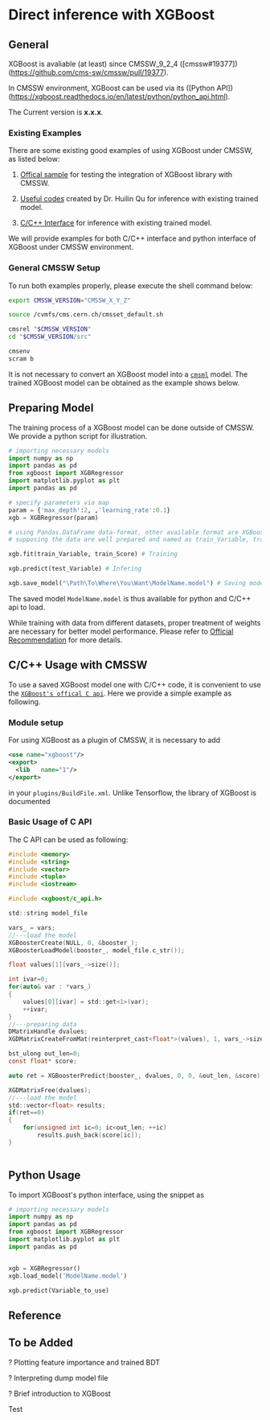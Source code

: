 # Direct inference with XGBoost

## General 
XGBoost is avaliable (at least) since CMSSW\_9\_2\_4 ([cmssw#19377])(https://github.com/cms-sw/cmssw/pull/19377).

In CMSSW environment, XGBoost can be used via its ([Python API])(https://xgboost.readthedocs.io/en/latest/python/python_api.html).

The Current version is **x.x.x**.

### Existing Examples

There are some existing good examples of using XGBoost under CMSSW, as listed below:

1. [Offical sample](https://github.com/cms-sw/cmssw/blob/6d2f66057131baacc2fcbdd203588c41c885b42c/PhysicsTools/PythonAnalysis/test/testXGBoost_and_sklearn.py) for testing the integration of XGBoost library with CMSSW.
   
2. [Useful codes](https://github.com/hqucms/NanoHRT-tools/blob/master/python/helpers/xgbHelper.py) created by Dr. Huilin Qu for inference with existing trained model.
   
3. [C/C++ Interface](https://github.com/simonepigazzini/XGBoostCMSSW) for inference with existing trained model.

We will provide examples for both C/C++ interface and python interface of XGBoost under CMSSW environment.

### General CMSSW Setup
To run both examples properly, please execute the shell command below:
```bash
export CMSSW_VERSION="CMSSW_X_Y_Z"

source /cvmfs/cms.cern.ch/cmsset_default.sh

cmsrel "$CMSSW_VERSION"
cd "$CMSSW_VERSION/src"

cmsenv
scram b
```
It is not necessary to convert an XGBoost model into a [`cmsml`](https://github.com/cms-ml/cmsml) model. The trained XGBoost model can be obtained as the example shows below.

## Preparing Model
The training process of a XGBoost model can be done outside of CMSSW. We provide a python script for illustration.
```python
# importing necessary models
import numpy as np
import pandas as pd 
from xgboost import XGBRegressor
import matplotlib.pyplot as plt
import pandas as pd

# specify parameters via map
param = {'max_depth':2, ,'learning_rate':0.1}
xgb = XGBRegressor(param)

# using Pandas.DataFrame data-format, other available format are XGBoost's DMatrix and numpy.ndarray
# supposing the data are well prepared and named as train_Variable, train_Score and test_Variable, test_Score.

xgb.fit(train_Variable, train_Score) # Training

xgb.predict(test_Variable) # Infering

xgb.save_model("\Path\To\Where\You\Want\ModelName.model") # Saving model
```
The saved model `ModelName.model` is thus available for python and C/C++ api to load.

While training with data from different datasets, proper treatment of weights are necessary for better model performance. Please refer to [Official Recommendation](https://xxxx) for more details.

## C/C++ Usage with CMSSW
To use a saved XGBoost model one with C/C++ code, it is convenient to use the [`XGBoost's offical C api`](https://xgboost.readthedocs.io/en/stable/dev/c__api_8h.html). Here we provide a simple example as following.

### Module setup

For using XGBoost as a plugin of CMSSW, it is necessary to add
```xml
<use name="xgboost"/>
<export>
  <lib   name="1"/>
</export>
```
in your `plugins/BuildFile.xml`. Unlike Tensorflow, the library of XGBoost is documented 

### Basic Usage of C API
The C API can be used as following:
```c
#include <memory>
#include <string>
#include <vector>
#include <tuple>
#include <iostream>

#include <xgboost/c_api.h>

std::string model_file

vars_ = vars;
//---load the model
XGBoosterCreate(NULL, 0, &booster_);
XGBoosterLoadModel(booster_, model_file.c_str());

float values[1][vars_->size()];

int ivar=0;
for(auto& var : *vars_)
{
    values[0][ivar] = std::get<1>(var);
    ++ivar;
}
//---preparing data
DMatrixHandle dvalues;
XGDMatrixCreateFromMat(reinterpret_cast<float*>(values), 1, vars_->size(), 0., &dvalues);

bst_ulong out_len=0;
const float* score;

auto ret = XGBoosterPredict(booster_, dvalues, 0, 0, &out_len, &score);

XGDMatrixFree(dvalues);
//---load the model
std::vector<float> results;
if(ret==0)
{
    for(unsigned int ic=0; ic<out_len; ++ic)
        results.push_back(score[ic]);
} 
    
```

## Python Usage

To import XGBoost's python interface, using the snippet as
```python  
# importing necessary models
import numpy as np
import pandas as pd 
from xgboost import XGBRegressor
import matplotlib.pyplot as plt
import pandas as pd


xgb = XGBRegressor()
xgb.load_model('ModelName.model')

xgb.predict(Variable_to_use)

```

## Reference

## To be Added

? Plotting feature importance and trained BDT

? Interpreting dump model file

? Brief introduction to XGBoost

Test
